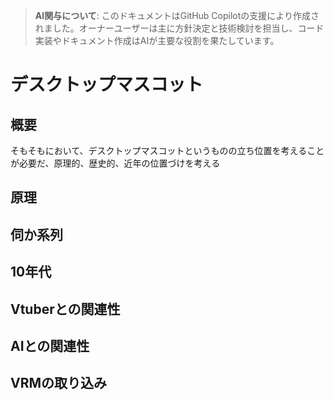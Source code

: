 > **AI関与について**: このドキュメントはGitHub
> Copilotの支援により作成されました。オーナーユーザーは主に方針決定と技術検討を担当し、コード実装やドキュメント作成はAIが主要な役割を果たしています。

# デスクトップマスコット

## 概要

そもそもにおいて、デスクトップマスコットというものの立ち位置を考えることが必要だ、原理的、歴史的、近年の位置づけを考える

## 原理

## 伺か系列

## 10年代

## Vtuberとの関連性

## AIとの関連性

## VRMの取り込み

